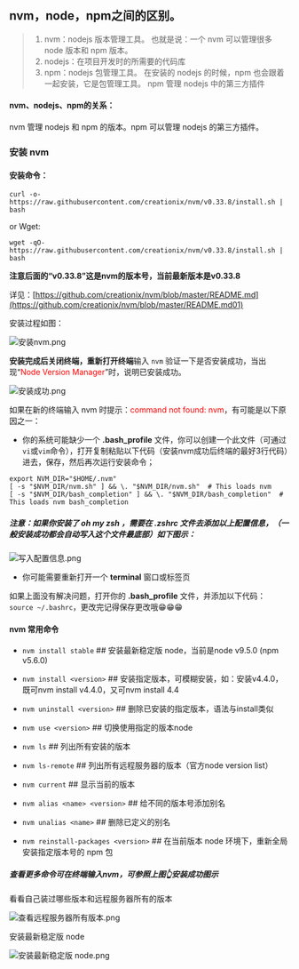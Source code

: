 ## nvm，node，npm之间的区别。

> 1. nvm：nodejs 版本管理工具。
也就是说：一个 nvm 可以管理很多 node 版本和 npm 版本。
> 2. nodejs：在项目开发时的所需要的代码库
> 3. npm：nodejs 包管理工具。
在安装的 nodejs 的时候，npm 也会跟着一起安装，它是包管理工具。
npm 管理 nodejs 中的第三方插件

#### nvm、nodejs、npm的关系：

nvm 管理 nodejs 和 npm 的版本。npm 可以管理 nodejs 的第三方插件。

### 安装 nvm

#### 安装命令：

```shell
curl -o- https://raw.githubusercontent.com/creationix/nvm/v0.33.8/install.sh | bash
```

or Wget:

```shell
wget -qO- https://raw.githubusercontent.com/creationix/nvm/v0.33.8/install.sh | bash
```

**注意后面的“v0.33.8”这是nvm的版本号，当前最新版本是v0.33.8**

详见：[https://github.com/creationix/nvm/blob/master/README.md](https://github.com/creationix/nvm/blob/master/README.md01)

安装过程如图：

![安装nvm.png](http://image.nie-long.com/npm/Mac%20OS%20下%20NVM%20的安装与使用/iShot2021-02-12%2011.59.25.png)

**安装完成后关闭终端，重新打开终端**输入 `nvm` 验证一下是否安装成功，当出现“<font color=red>Node Version Manager</font>”时，说明已安装成功。

![安装成功.png](http://image.nie-long.com/npm/Mac%20OS%20下%20NVM%20的安装与使用/3626034-481ea40c1536327b.png)

如果在新的终端输入 nvm 时提示：<font color=red>command not found: nvm</font>，有可能是以下原因之一：

- 你的系统可能缺少一个 **.bash_profile** 文件，你可以创建一个此文件（可通过`vi`或`vim`命令），打开复制粘贴以下代码（安装nvm成功后终端的最好3行代码）进去，保存，然后再次运行安装命令；

```shell
export NVM_DIR="$HOME/.nvm"
[ -s "$NVM_DIR/nvm.sh" ] && \. "$NVM_DIR/nvm.sh"  # This loads nvm
[ -s "$NVM_DIR/bash_completion" ] && \. "$NVM_DIR/bash_completion"  # This loads nvm bash_completion
```

##### 注意：如果你安装了 oh my zsh ，需要在 .zshrc 文件去添加以上配置信息，（一般安装成功都会自动写入这个文件最底部）如下图示：

![写入配置信息.png](http://image.nie-long.com/npm/Mac%20OS%20下%20NVM%20的安装与使用/3626034-3b8152d932c8c20f.png)

- 你可能需要重新打开一个 **terminal** 窗口或标签页

如果上面没有解决问题，打开你的 **.bash_profile** 文件，并添加以下代码：
`source ~/.bashrc`，更改完记得保存更改哦😁😁😁

#### nvm 常用命令

- `nvm install stable` ## 安装最新稳定版 node，当前是node v9.5.0 (npm v5.6.0)

- `nvm install <version>` ## 安装指定版本，可模糊安装，如：安装v4.4.0，既可nvm install v4.4.0，又可nvm install 4.4

- `nvm uninstall <version>` ## 删除已安装的指定版本，语法与install类似

- `nvm use <version>` ## 切换使用指定的版本node

- `nvm ls` ## 列出所有安装的版本

- `nvm ls-remote` ## 列出所有远程服务器的版本（官方node version list）

- `nvm current` ## 显示当前的版本

- `nvm alias <name> <version>` ## 给不同的版本号添加别名

- `nvm unalias <name>` ## 删除已定义的别名

- `nvm reinstall-packages <version>` ## 在当前版本 node 环境下，重新全局安装指定版本号的 npm 包

#### ***查看更多命令可在终端输入nvm，可参照上图👆安装成功图示***

看看自己装过哪些版本和远程服务器所有的版本

![查看远程服务器所有版本.png](http://image.nie-long.com/npm/Mac%20OS%20下%20NVM%20的安装与使用/111.png)

安装最新稳定版 node

![安装最新稳定版 node.png](http://image.nie-long.com/npm/Mac%20OS%20下%20NVM%20的安装与使用/222.png)